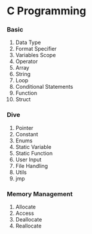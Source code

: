 # C Programming


### Basic 
1. Data Type
1. Format Specifier
1. Variables Scope
1. Operator
1. Array
1. String
1. Loop
1. Conditional Statements
1. Function
1. Struct


### Dive
1. Pointer
1. Constant
1. Enums
1. Static Variable
1. Static Function
1. User Input
1. File Handling
1. Utils
1. jmp


### Memory Management
1. Allocate
2. Access
3. Deallocate
4. Reallocate